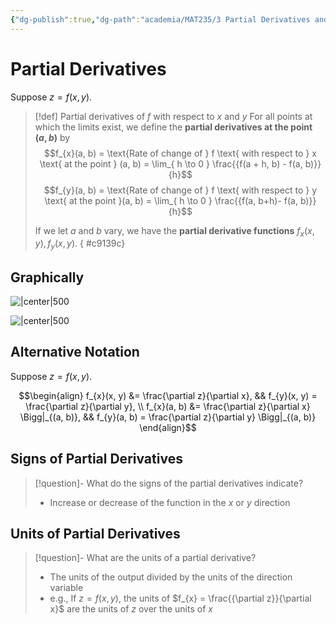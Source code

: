 ```yaml
---
{"dg-publish":true,"dg-path":"academia/MAT235/3 Partial Derivatives and the Gradient/Partial Derivatives.md","permalink":"/academia/mat-235/3-partial-derivatives-and-the-gradient/partial-derivatives/","tags":["#lecture","#note","math","university"],"created":"2024-10-09T17:11:22.520-04:00","updated":"2024-11-29T22:05:57.235-05:00"}
---
```



# Partial Derivatives

Suppose $z = f(x, y)$.

> [!def] Partial derivatives of $f$ with respect to $x$ and $y$
> For all points at which the limits exist, we define the **partial derivatives at the point $(a, b)$** by
> $$f_{x}(a, b) = \text{Rate of change of } f \text{ with respect to } x \text{ at the point } (a, b) = \lim_{ h \to 0 } \frac{{f(a + h, b) - f(a, b)}}{h}$$
> $$f_{y}(a, b) = \text{Rate of change of } f \text{ with respect to } y \text{ at the point }(a, b) = \lim_{ h \to 0 } \frac{{f(a, b+h)- f(a, b)}}{h}$$
>
> If we let $a$ and $b$ vary, we have the **partial derivative functions** $f_{x}(x,y), f_{y}(x, y)$.
{ #c9139c}


## Graphically

![|center|500](https://i.imgur.com/E0YwoRV.png)

![|center|500](https://i.imgur.com/lcVWvHc.png)

## Alternative Notation

Suppose $z = f(x, y)$.

$$\begin{align}
f_{x}(x, y) &= \frac{\partial z}{\partial x}, && f_{y}(x, y) = \frac{\partial z}{\partial y}, \\ f_{x}(a, b) &= \frac{\partial z}{\partial x} \Bigg|_{(a, b)}, && f_{y}(a, b) = \frac{\partial z}{\partial y} \Bigg|_{(a, b)}
\end{align}$$
## Signs of Partial Derivatives

> [!question]- What do the signs of the partial derivatives indicate?
> - Increase or decrease of the function in the $x$ or $y$ direction

## Units of Partial Derivatives

> [!question]- What are the units of a partial derivative?
> - The units of the output divided by the units of the direction variable
> - e.g., If $z = f(x, y)$, the units of $f_{x} = \frac{{\partial z}}{\partial x}$ are the units of $z$ over the units of $x$
